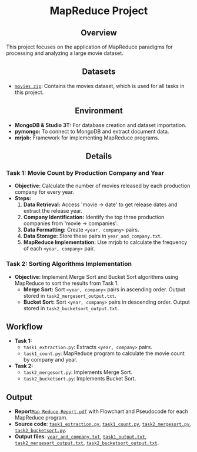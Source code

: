 # __<center>MapReduce Project</center>__

## __<center>Overview</center>__
This project focuses on the application of MapReduce paradigms for processing and analyzing a large movie dataset.

## __<center>Datasets</center>__
- [`movies.zip`](https://github.com/VivianNg9/Data-Mining/blob/main/MapReduce/movies.json): Contains the movies dataset, which is used for all tasks in this project.

## __<center>Environment</center>__
- **MongoDB & Studio 3T:** For database creation and dataset importation.
- **pymongo:** To connect to MongoDB and extract document data.
- **mrjob:** Framework for implementing MapReduce programs.

## __<center>Details</center>__

### Task 1: Movie Count by Production Company and Year 
- **Objective:** Calculate the number of movies released by each production company for every year.
- **Steps:**
  1. **Data Retrieval:** Access 'movie -> date' to get release dates and extract the release year.
  2. **Company Identification:** Identify the top three production companies from 'movie -> companies'.
  3. **Data Formatting:** Create `<year, company>` pairs.
  4. **Data Storage:** Store these pairs in `year_and_company.txt`.
  5. **MapReduce Implementation:** Use mrjob to calculate the frequency of each `<year, company>` pair.

### Task 2: Sorting Algorithms Implementation 
- **Objective:** Implement Merge Sort and Bucket Sort algorithms using MapReduce to sort the results from Task 1.
  - **Merge Sort:** Sort `<year, company>` pairs in ascending order. Output stored in `task2_mergesort_output.txt`.
  - **Bucket Sort:** Sort `<year, company>` pairs in descending order. Output stored in `task2_bucketsort_output.txt`.

## Workflow
- **Task 1:**
  - `task1_extraction.py`: Extracts `<year, company>` pairs.
  - `task1_count.py`: MapReduce program to calculate the movie count by company and year.
- **Task 2:**
  - `task2_mergesort.py`: Implements Merge Sort.
  - `task2_bucketsort.py`: Implements Bucket Sort.

## Output
- **Report**[`Map Reduce Report.pdf`](https://github.com/VivianNg9/Data-Mining/blob/main/MapReduce/MapReduce.pdf) with Flowchart and Pseudocode for each MapReduce program.
- **Source code**: [`task1_extraction.py`](https://github.com/VivianNg9/Data-Mining/blob/main/MapReduce/Source%20code%20for%20Task%201/task1_extraction.py), [`task1_count.py`](https://github.com/VivianNg9/Data-Mining/blob/main/MapReduce/Source%20code%20for%20Task%201/task1_count.py), [`task2_mergesort.py`](https://github.com/VivianNg9/Data-Mining/blob/main/MapReduce/Source%20code%20for%20Task%202/task2_mergesort.py), [`task2_bucketsort.py`](https://github.com/VivianNg9/Data-Mining/blob/main/MapReduce/Source%20code%20for%20Task%202/task2_bucketsort.py).
- **Output files**: [`year_and_company.txt`](https://github.com/VivianNg9/Data-Mining/blob/main/MapReduce/Output%20file%20for%20Task%201/year_and_company.txt), [`task1_output.txt`](https://github.com/VivianNg9/Data-Mining/blob/main/MapReduce/Output%20file%20for%20Task%201/task1_output.txt), [`task2_mergesort_output.txt`](https://github.com/VivianNg9/Data-Mining/blob/main/MapReduce/Output%20file%20for%20Task%202/task2_mergesort_output.txt), [`task2_bucketsort_output.txt`](https://github.com/VivianNg9/Data-Mining/blob/main/MapReduce/Output%20file%20for%20Task%202/task2_bucketsort_output.txt).

